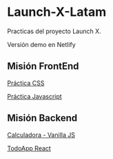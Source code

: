 # Launch-X-Latam
Practicas del proyecto Launch X.

Versión demo en Netlify

## Misión FrontEnd 
[Práctica CSS](https://dapper-jelly-564587.netlify.app/misionfrontend/3-css/main)

[Práctica Javascript](https://dapper-jelly-564587.netlify.app/misionfrontend/4-javascript/main)

## Misión Backend
[Calculadora - Vanilla JS](https://dapper-jelly-564587.netlify.app/misionbackend/calculadora/)

[TodoApp React](https://dapper-jelly-564587.netlify.app/misionbackend/todoapp/public/index.html)
